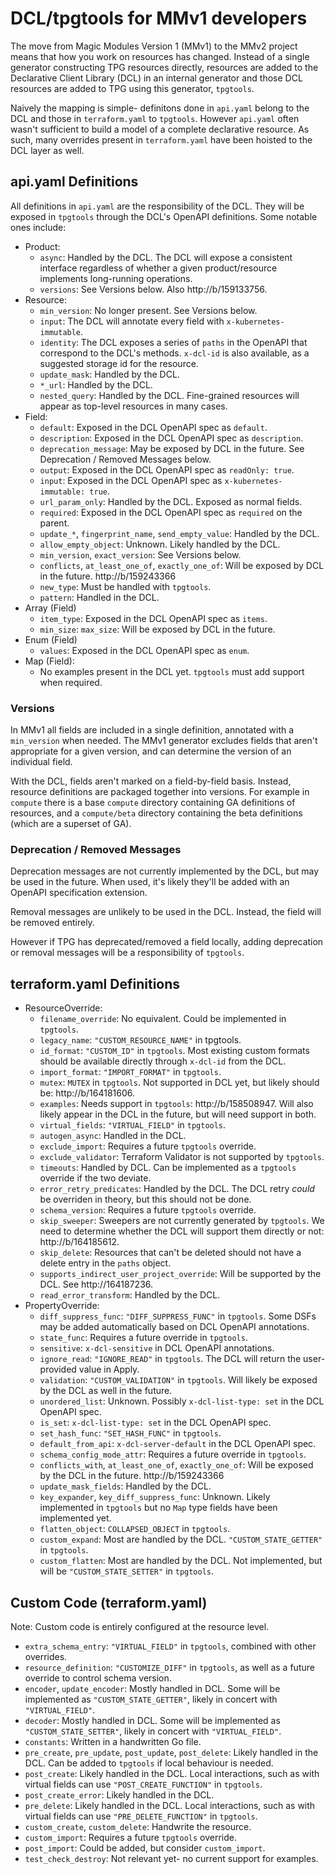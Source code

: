 # DCL/tpgtools for MMv1 developers

The move from Magic Modules Version 1 (MMv1) to the MMv2 project means that how
you work on resources has changed. Instead of a single generator constructing
TPG resources directly, resources are added to the Declarative Client
Library (DCL) in an internal generator and those DCL resources are added to
TPG using this generator, `tpgtools`.

Naively the mapping is simple- definitons done in `api.yaml` belong to the DCL
and those in `terraform.yaml` to `tpgtools`. However `api.yaml` often wasn't
sufficient to build a model of a complete declarative resource. As such, many
overrides present in `terraform.yaml` have been hoisted to the DCL layer as well.

## api.yaml Definitions

All definitions in `api.yaml` are the responsibility of the DCL. They will be
exposed in `tpgtools` through the DCL's OpenAPI definitions. Some notable ones
include:

* Product:
    * `async`: Handled by the DCL. The DCL will expose a consistent interface
regardless of whether a given product/resource implements long-running
operations.
    * `versions`: See Versions below. Also http://b/159133756.
* Resource:
    * `min_version`: No longer present. See Versions below.
    * `input`: The DCL will annotate every field with `x-kubernetes-immutable`.
    * `identity`: The DCL exposes a series of `paths` in the OpenAPI that
correspond to the DCL's methods. `x-dcl-id` is also available, as a suggested
storage id for the resource.
    * `update_mask`: Handled by the DCL.
    * `*_url`: Handled by the DCL.
    * `nested_query`: Handled by the DCL. Fine-grained resources will appear as
top-level resources in many cases.
* Field:
    * `default`: Exposed in the DCL OpenAPI spec as `default`.
    * `description`: Exposed in the DCL OpenAPI spec as `description`.
    * `deprecation_message`: May be exposed by DCL in the future. See
Deprecation / Removed Messages below.
    * `output`: Exposed in the DCL OpenAPI spec as `readOnly: true`.
    * `input`: Exposed in the DCL OpenAPI spec as `x-kubernetes-immutable: true`.
    * `url_param_only`: Handled by the DCL. Exposed as normal fields.
    * `required`: Exposed in the DCL OpenAPI spec as `required` on the parent.
    * `update_*`, `fingerprint_name`, `send_empty_value`: Handled by the DCL.
    * `allow_empty_object`: Unknown. Likely handled by the DCL.
    * `min_version`, `exact_version`: See Versions below.
    * `conflicts`, `at_least_one_of`, `exactly_one_of`: Will be exposed by DCL
in the future. http://b/159243366
    * `new_type`: Must be handled with `tpgtools`.
    * `pattern`: Handled in the DCL.
* Array (Field)
    * `item_type`: Exposed in the DCL OpenAPI spec as `items`.
    * `min_size`: `max_size`: Will be exposed by DCL in the future.
* Enum (Field)
    * `values`: Exposed in the DCL OpenAPI spec as `enum`.
* Map (Field):
    * No examples present in the DCL yet. `tpgtools` must add support when
required.

### Versions

In MMv1 all fields are included in a single definition, annotated with a
`min_version` when needed. The MMv1 generator excludes fields that aren't
appropriate for a given version, and can determine the version of an individual
field.

With the DCL, fields aren't marked on a field-by-field basis. Instead, resource
definitions are packaged together into versions. For example in `compute` there
is a base `compute` directory containing GA definitions of resources, and a
`compute/beta` directory containing the beta definitions (which are a superset
of GA).

### Deprecation / Removed Messages

Deprecation messages are not currently implemented by the DCL, but may be used
in the future. When used, it's likely they'll be added with an OpenAPI
specification extension.

Removal messages are unlikely to be used in the DCL. Instead, the field will
be removed entirely.

However if TPG has deprecated/removed a field locally, adding deprecation or
removal messages will be a responsibility of `tpgtools`.

## terraform.yaml Definitions

* ResourceOverride:
    * `filename_override`: No equivalent. Could be implemented in `tpgtools`.
    * `legacy_name`: `"CUSTOM_RESOURCE_NAME"` in tpgtools.
    * `id_format`: `"CUSTOM_ID"` in `tpgtools`. Most existing custom formats
should be available directly through `x-dcl-id` from the DCL.
    * `import_format`: `"IMPORT_FORMAT"` in `tpgtools`.
    * `mutex`: `MUTEX` in `tpgtools`. Not supported in DCL yet, but likely
should be: http://b/164181606.
    * `examples`: Needs support in `tpgtools`: http://b/158508947. Will also
likely appear in the DCL in the future, but will need support in both.
    * `virtual_fields`: `"VIRTUAL_FIELD"` in `tpgtools`.
    * `autogen_async`: Handled in the DCL.
    * `exclude_import`: Requires a future `tpgtools` override.
    * `exclude_validator`: Terraform Validator is not supported by `tpgtools`.
    * `timeouts`: Handled by DCL. Can be implemented as a `tpgtools` override if
the two deviate.
    * `error_retry_predicates`: Handled by the DCL. The DCL retry *could* be
overriden in theory, but this should not be done.
    * `schema_version`: Requires a future `tpgtools` override.
    * `skip_sweeper`: Sweepers are not currently generated by `tpgtools`. We
need to determine whether the DCL will support them directly or not:
http://b/164185612.
    * `skip_delete`: Resources that can't be deleted should not have a delete
entry in the `paths` object.
    * `supports_indirect_user_project_override`: Will be supported by the DCL.
See http://164187236.
    * `read_error_transform`: Handled by the DCL.
* PropertyOverride:
    * `diff_suppress_func`: `"DIFF_SUPPRESS_FUNC"` in `tpgtools`. Some DSFs may
be added automatically based on DCL OpenAPI annotations.
    * `state_func`: Requires a future override in `tpgtools`.
    * `sensitive`: `x-dcl-sensitive` in DCL OpenAPI annotations.
    * `ignore_read`: `"IGNORE_READ"` in `tpgtools`. The DCL will return the
user-provided value in Apply.
    * `validation`: `"CUSTOM_VALIDATION"` in `tpgtools`. Will likely be exposed
by the DCL as well in the future.
    * `unordered_list`: Unknown. Possibly `x-dcl-list-type: set` in the DCL
OpenAPI spec.
    * `is_set`: `x-dcl-list-type: set` in the DCL OpenAPI spec.
    * `set_hash_func`: `"SET_HASH_FUNC"` in `tpgtools`.
    * `default_from_api`: `x-dcl-server-default` in the DCL OpenAPI spec.
    * `schema_config_mode_attr`: Requires a future override in `tpgtools`.
    * `conflicts_with`, `at_least_one_of`, `exactly_one_of`: Will be exposed by
the DCL in the future. http://b/159243366
    * `update_mask_fields`: Handled by the DCL.
    * `key_expander`, `key_diff_suppress_func`: Unknown. Likely implemented in
`tpgtools` but no `Map` type fields have been implemented yet.
    * `flatten_object`: `COLLAPSED_OBJECT` in `tpgtools`.
    * `custom_expand`: Most are handled by the DCL. `"CUSTOM_STATE_GETTER"` in
`tpgtools`.
    * `custom_flatten`: Most are handled by the DCL. Not implemented, but will
be `"CUSTOM_STATE_SETTER"` in `tpgtools`.

## Custom Code (terraform.yaml)

Note: Custom code is entirely configured at the resource level.

* `extra_schema_entry`: `"VIRTUAL_FIELD"` in `tpgtools`, combined with other
overrides.
* `resource_definition`: `"CUSTOMIZE_DIFF"` in `tpgtools`, as well as a future
override to control schema version.
* `encoder`, `update_encoder`: Mostly handled in DCL. Some will be implemented
as `"CUSTOM_STATE_GETTER"`, likely in concert with `"VIRTUAL_FIELD"`.
* `decoder`: Mostly handled in DCL. Some will be implemented
as `"CUSTOM_STATE_SETTER"`, likely in concert with `"VIRTUAL_FIELD"`.
* `constants`: Written in a handwritten Go file.
* `pre_create`, `pre_update`, `post_update`, `post_delete`: Likely handled in
the DCL. Can be added to `tpgtools` if local behaviour is needed.
* `post_create`: Likely handled in the DCL. Local interactions, such as with
virtual fields can use `"POST_CREATE_FUNCTION"` in `tpgtools`.
* `post_create_error`: Likely handled in the DCL.
* `pre_delete`: Likely handled in the DCL. Local interactions, such as with
virtual fields can use `"PRE_DELETE_FUNCTION"` in `tpgtools`.
* `custom_create`, `custom_delete`: Handwrite the resource.
* `custom_import`: Requires a future `tpgtools` override.
* `post_import`: Could be added, but consider `custom_import`.
* `test_check_destroy`: Not relevant yet- no current support for examples.
